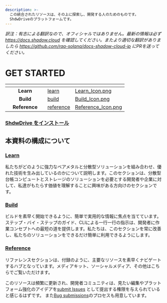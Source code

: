 ```yaml
---
description: >-
  この統合されたリソースは、その上に探索し、開発する人のためのものです。
  ShdwDriveのプラットフォームです。
---
```


_訳注：有志による翻訳なので、オフィシャルではありません。最新の情報は必ず https://docs.shadow.cloud を確認してください。またより適切な翻訳がありましたら https://github.com/raa-solana/docs-shadow-cloud-jp にPRを送ってください。_


# GET STARTED

<table data-view="cards"><thead><tr><th></th><th align="center"></th><th></th><th data-hidden data-card-target data-type="content-ref"></th><th data-hidden data-card-cover data-type="files"></th></tr></thead><tbody><tr><td></td><td align="center"><strong>Learn</strong></td><td></td><td><a href="learn/">learn</a></td><td><a href=".gitbook/assets/Learn_Icon.png">Learn_Icon.png</a></td></tr><tr><td></td><td align="center"><strong>Build</strong></td><td></td><td><a href="build/">build</a></td><td><a href=".gitbook/assets/Build_Icon.png">Build_Icon.png</a></td></tr><tr><td></td><td align="center"><strong>Reference</strong></td><td></td><td><a href="reference/">reference</a></td><td><a href=".gitbook/assets/Reference_Icon.png">Reference_Icon.png</a></td></tr></tbody></table>

### [ShdwDrive をインストール](build/)

## 本資料の構成について

### [**Learn**](learn/)

私たちがどのように強力なベアメタルと分散型ソリューションを組み合わせ、優れた技術を生み出しているのかについて説明します。このセクションは、分散型台帳コンピュートとストレージのソリューションを必要とする開発者や企業に対して、私達がもたらす価値を理解することに興味がある方向けのセクションです。

### [**Build**](build/)

ビルドを素早く開始できるように、簡単で実用的な情報に焦点を当てています。ステップ・バイ・ステップのガイド、CLIによる一行一行の指示は、開発者に作業コンセプトへの最短の道を提供します。私たちは、このセクションを常に改善し、私たちのソリューションをできるだけ簡単に利用できるようにします。

### [**Reference**](reference/)

リファレンスセクションは、付録のように、主要なリソースを素早くナビゲートするハブとなっています。メディアキット、ソーシャルメディア、その他はこちらでご覧いただけます。

このリソースは頻繁に更新され、開発者コミュニティは、見たい編集やプラットフォーム強化のアイデアを[submit Issues](https://github.com/GenesysGo/shadow-drive/issues) として提出する権限を与えられていると感じるはずです。 また[Bug submissions](https://github.com/GenesysGo/shdw-drive-bug-reports)のプロセスも用意しています。

